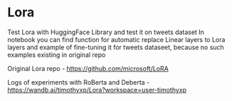 # Lora
Test Lora with HuggingFace Library and test it on tweets dataset
In notebook you can find function for automatic replace Linear layers to Lora layers and example of fine-tuning it for tweets dataseet, because no such examples existing in original repo

Original Lora repo - https://github.com/microsoft/LoRA

Logs of experiments with RoBerta and Deberta - https://wandb.ai/timothyxp/Lora?workspace=user-timothyxp
